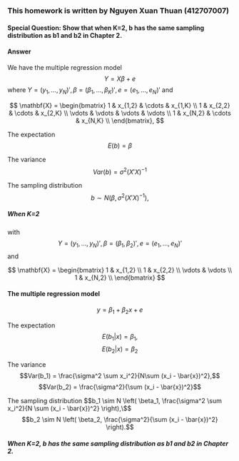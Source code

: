 ### This homework is written by Nguyen Xuan Thuan (412707007)

#### Special Question: Show that when K=2, b has the same sampling distribution as b1 and b2 in Chapter 2.

#### Answer
We have the multiple regression model
$$Y = X\beta + e$$
where $Y =(y_{1}, ...,y_{N})', \beta = (\beta_{1}, ..., \beta_{K})', e=(e_{1}, ...,e_{N})'$ and

$$
\mathbf{X} =
\begin{bmatrix}
1 & x_{1,2} & \cdots & x_{1,K} \\
1 & x_{2,2} & \cdots & x_{2,K} \\
\vdots & \vdots & \vdots & \vdots \\
1 & x_{N,2} & \cdots & x_{N,K} \\
\end{bmatrix},
$$

The expectation
$$E(b)=\beta$$

The variance
$$Var(b)=\sigma^2(X'X)^{-1}$$

The sampling distribution
$$b \sim N(\beta, \sigma^2 (X'X)^{-1}),$$

##### When K=2 

with
$$Y =(y_{1}, ...,y_{N})', \beta = (\beta_{1}, \beta_{2})', e=(e_{1}, ...,e_{N})'$$ and

$$
\mathbf{X} =
\begin{bmatrix}
1 & x_{1,2} \\
1 & x_{2,2} \\
\vdots & \vdots \\
1 & x_{N,2} \\
\end{bmatrix}
$$

#### The multiple regression model 
$$y = \beta_{1} + \beta_{2}x + e$$

The expectation 
$$E(b_{1}|x)=\beta_{1},$$
$$E(b_{2}|x)=\beta_{2}$$

The variance
$$Var(b_1) = \frac{\sigma^2 \sum x_i^2}{N\sum (x_i - \bar{x})^2},$$
$$Var(b_2) = \frac{\sigma^2}{\sum (x_i - \bar{x})^2}$$

The sampling distribution
$$b_1 \sim N \left( \beta_1, \frac{\sigma^2 \sum x_i^2}{N \sum (x_i - \bar{x})^2} \right),\$$
$$b_2 \sim N \left( \beta_2, \frac{\sigma^2}{\sum (x_i - \bar{x})^2} \right).$$

##### When K=2, b has the same sampling distribution as b1 and b2 in Chapter 2.